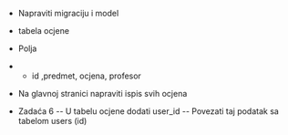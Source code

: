 - Napraviti migraciju i model
- tabela ocjene
- Polja
- - id ,predmet, ocjena, profesor


- Na glavnoj stranici napraviti ispis svih ocjena


- Zadaća 6
-- U tabelu ocjene dodati user_id
-- Povezati taj podatak sa tabelom users (id)
